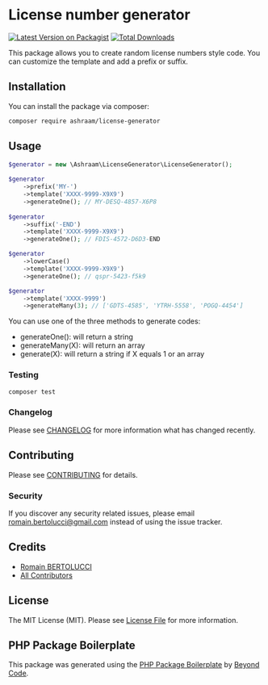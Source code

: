 # License number generator

[![Latest Version on Packagist](https://img.shields.io/packagist/v/ashraam/license-generator.svg?style=flat-square)](https://packagist.org/packages/ashraam/license-generator)
[![Total Downloads](https://img.shields.io/packagist/dt/ashraam/license-generator.svg?style=flat-square)](https://packagist.org/packages/ashraam/license-generator)

This package allows you to create random license numbers style code. You can customize the template and add a prefix or suffix.

## Installation

You can install the package via composer:

```bash
composer require ashraam/license-generator
```

## Usage

```php
$generator = new \Ashraam\LicenseGenerator\LicenseGenerator();

$generator
    ->prefix('MY-')
    ->template('XXXX-9999-X9X9')
    ->generateOne(); // MY-DESQ-4857-X6P8
    
$generator
    ->suffix('-END')
    ->template('XXXX-9999-X9X9')
    ->generateOne(); // FDIS-4572-D6D3-END

$generator
    ->lowerCase()
    ->template('XXXX-9999-X9X9')
    ->generateOne(); // qspr-5423-f5k9

$generator
    ->template('XXXX-9999')
    ->generateMany(3); // ['GDTS-4585', 'YTRH-5558', 'POGQ-4454']
```

You can use one of the three methods to generate codes:
- generateOne(): will return a string
- generateMany(X): will return an array
- generate(X): will return a string if X equals 1 or an array

### Testing

```bash
composer test
```

### Changelog

Please see [CHANGELOG](CHANGELOG.md) for more information what has changed recently.

## Contributing

Please see [CONTRIBUTING](CONTRIBUTING.md) for details.

### Security

If you discover any security related issues, please email romain.bertolucci@gmail.com instead of using the issue tracker.

## Credits

-   [Romain BERTOLUCCI](https://github.com/ashraam)
-   [All Contributors](../../contributors)

## License

The MIT License (MIT). Please see [License File](LICENSE.md) for more information.

## PHP Package Boilerplate

This package was generated using the [PHP Package Boilerplate](https://laravelpackageboilerplate.com) by [Beyond Code](http://beyondco.de/).
